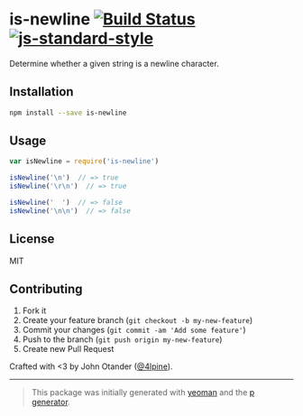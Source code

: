 # is-newline [![Build Status](https://secure.travis-ci.org/johnotander/is-newline.png?branch=master)](https://travis-ci.org/johnotander/is-newline) [![js-standard-style](https://img.shields.io/badge/code%20style-standard-brightgreen.svg?style=flat)](https://github.com/feross/standard)

Determine whether a given string is a newline character.

## Installation

```bash
npm install --save is-newline
```

## Usage

```javascript
var isNewline = require('is-newline')

isNewline('\n')  // => true
isNewline('\r\n')  // => true

isNewline('  ')  // => false
isNewline('\n\n')  // => false
```

## License

MIT

## Contributing

1. Fork it
2. Create your feature branch (`git checkout -b my-new-feature`)
3. Commit your changes (`git commit -am 'Add some feature'`)
4. Push to the branch (`git push origin my-new-feature`)
5. Create new Pull Request

Crafted with <3 by John Otander ([@4lpine](https://twitter.com/4lpine)).

***

> This package was initially generated with [yeoman](http://yeoman.io) and the [p generator](https://github.com/johnotander/generator-p.git).
